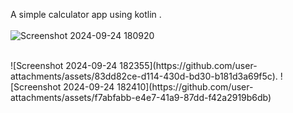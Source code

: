 A simple calculator app using kotlin .</br></br>
![Screenshot 2024-09-24 180920](https://github.com/user-attachments/assets/8c97b05b-e993-4125-8e75-bdc130730558)

</br>
![Screenshot 2024-09-24 182355](https://github.com/user-attachments/assets/83dd82ce-d114-430d-bd30-b181d3a69f5c).
![Screenshot 2024-09-24 182410](https://github.com/user-attachments/assets/f7abfabb-e4e7-41a9-87dd-f42a2919b6db)
